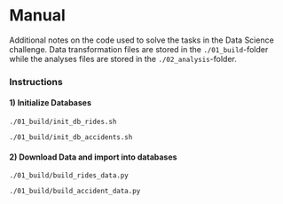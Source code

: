 # Manual
Additional notes on the code used to solve the tasks in the Data Science challenge. 
Data transformation files are stored in the `./01_build`-folder while the analyses files
are stored in the `./02_analysis`-folder.


### Instructions

#### 1) Initialize Databases
`./01_build/init_db_rides.sh`

`./01_build/init_db_accidents.sh`

#### 2) Download Data and import into databases
`./01_build/build_rides_data.py`

`./01_build/build_accident_data.py`